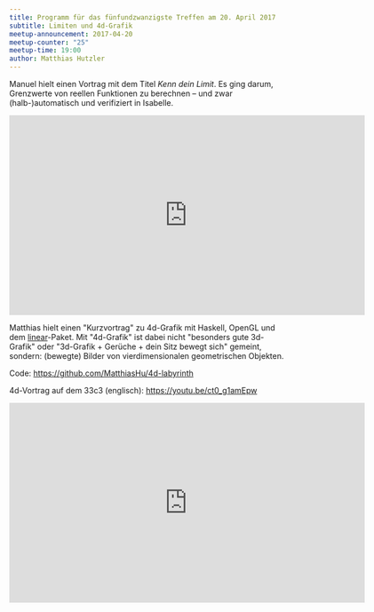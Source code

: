 ```yaml
---
title: Programm für das fünfundzwanzigste Treffen am 20. April 2017
subtitle: Limiten und 4d-Grafik
meetup-announcement: 2017-04-20
meetup-counter: "25"
meetup-time: 19:00
author: Matthias Hutzler
---
```


Manuel hielt einen Vortrag mit dem Titel *Kenn dein Limit*. Es ging darum,
Grenzwerte von reellen Funktionen zu berechnen – und zwar (halb-)automatisch und
verifiziert in Isabelle.

<iframe width="640" height="360" src="https://www.youtube-nocookie.com/embed/DCb3NT1GDo8?list=PLwpepnYDFK9Mj6zO-ug2DzM03TOSUqz22" frameborder="0" allowfullscreen></iframe>

Matthias hielt einen "Kurzvortrag" zu 4d-Grafik mit Haskell, OpenGL und dem
[linear](https://hackage.haskell.org/package/linear)-Paket.  Mit "4d-Grafik"
ist dabei nicht "besonders gute 3d-Grafik" oder "3d-Grafik + Gerüche + dein
Sitz bewegt sich" gemeint, sondern: (bewegte) Bilder von vierdimensionalen
geometrischen Objekten.

Code: https://github.com/MatthiasHu/4d-labyrinth

4d-Vortrag auf dem 33c3 (englisch): https://youtu.be/ct0_g1amEpw

<iframe width="640" height="360" src="https://www.youtube-nocookie.com/embed/WzBhboEIkSE?list=PLwpepnYDFK9Mj6zO-ug2DzM03TOSUqz22" frameborder="0" allowfullscreen></iframe>
